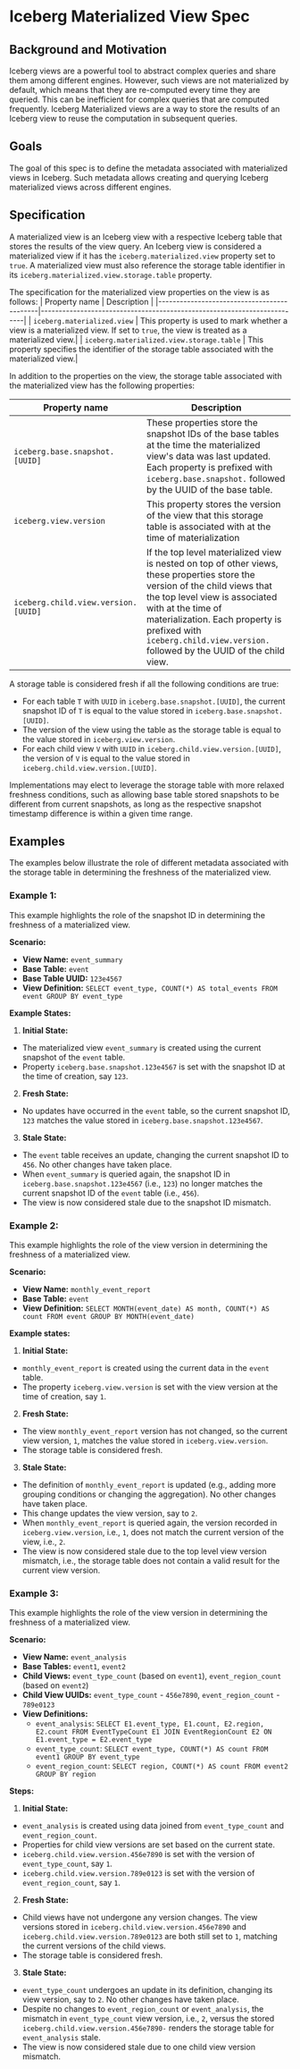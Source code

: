 <!--
 - Licensed to the Apache Software Foundation (ASF) under one or more
 - contributor license agreements.  See the NOTICE file distributed with
 - this work for additional information regarding copyright ownership.
 - The ASF licenses this file to You under the Apache License, Version 2.0
 - (the "License"); you may not use this file except in compliance with
 - the License.  You may obtain a copy of the License at
 -
 -   http://www.apache.org/licenses/LICENSE-2.0
 -
 - Unless required by applicable law or agreed to in writing, software
 - distributed under the License is distributed on an "AS IS" BASIS,
 - WITHOUT WARRANTIES OR CONDITIONS OF ANY KIND, either express or implied.
 - See the License for the specific language governing permissions and
 - limitations under the License.
 -->

# Iceberg Materialized View Spec

## Background and Motivation
Iceberg views are a powerful tool to abstract complex queries and share them among different engines.
However, such views are not materialized by default, which means that they are re-computed every time they are queried.
This can be inefficient for complex queries that are computed frequently.
Iceberg Materialized views are a way to store the results of an Iceberg view to reuse the computation in subsequent queries.

## Goals 
The goal of this spec is to define the metadata associated with materialized views in Iceberg.
Such metadata allows creating and querying Iceberg materialized views across different engines.

## Specification
A materialized view is an Iceberg view with a respective Iceberg table that stores the results of the view query.
An Iceberg view is considered a materialized view if it has the `iceberg.materialized.view` property set to `true`.
A materialized view must also reference the storage table identifier in its `iceberg.materialized.view.storage.table` property.

The specification for the materialized view properties on the view is as follows:
| Property name                              | Description                                                             |
|--------------------------------------------|-------------------------------------------------------------------------|
| `iceberg.materialized.view`                | This property is used to mark whether a view is a materialized view. If set to `true`, the view is treated as a materialized view.|
| `iceberg.materialized.view.storage.table`  | This property specifies the identifier of the storage table associated with the materialized view.|

In addition to the properties on the view, the storage table associated with the materialized view has the following properties:

| Property name                        | Description                                                                   |
|--------------------------------------|-------------------------------------------------------------------------------|
| `iceberg.base.snapshot.[UUID]`       | These properties store the snapshot IDs of the base tables at the time the materialized view's data was last updated. Each property is prefixed with `iceberg.base.snapshot.` followed by the UUID of the base table.|
| `iceberg.view.version`               | This property stores the version of the view that this storage table is associated with at the time of materialization|
| `iceberg.child.view.version.[UUID]`  | If the top level materialized view is nested on top of other views, these properties store the version of the child views that the top level view is associated with at the time of materialization. Each property is prefixed with `iceberg.child.view.version.` followed by the UUID of the child view.|

A storage table is considered fresh if all the following conditions are true:
* For each table `T` with `UUID` in `iceberg.base.snapshot.[UUID]`, the current snapshot ID of `T` is equal to the value stored in `iceberg.base.snapshot.[UUID]`.
* The version of the view using the table as the storage table is equal to the value stored in `iceberg.view.version`.
* For each child view `V` with `UUID` in `iceberg.child.view.version.[UUID]`, the version of `V` is equal to the value stored in `iceberg.child.view.version.[UUID]`.

Implementations may elect to leverage the storage table with more relaxed freshness conditions, such as allowing base table stored snapshots to be different from current snapshots, as long as the respective snapshot timestamp difference is within a given time range.

## Examples
The examples below illustrate the role of different metadata associated with the storage table in determining the freshness of the materialized view. 

### Example 1:
This example highlights the role of the snapshot ID in determining the freshness of a materialized view.

**Scenario:**
- **View Name:** `event_summary`
- **Base Table:** `event`
- **Base Table UUID:** `123e4567`
- **View Definition:** `SELECT event_type, COUNT(*) AS total_events FROM event GROUP BY event_type`

**Example States:**
1. **Initial State:**
  - The materialized view `event_summary` is created using the current snapshot of the `event` table.
  - Property `iceberg.base.snapshot.123e4567` is set with the snapshot ID at the time of creation, say `123`.

2. **Fresh State:**
  - No updates have occurred in the `event` table, so the current snapshot ID, `123` matches the value stored in `iceberg.base.snapshot.123e4567`.

3. **Stale State:**
  - The `event` table receives an update, changing the current snapshot ID to `456`. No other changes have taken place.
  - When `event_summary` is queried again, the snapshot ID in `iceberg.base.snapshot.123e4567` (i.e., `123`) no longer matches the current snapshot ID of the `event` table (i.e., `456`).
  - The view is now considered stale due to the snapshot ID mismatch.

### Example 2:
This example highlights the role of the view version in determining the freshness of a materialized view.

**Scenario:**
- **View Name:** `monthly_event_report`
- **Base Table:** `event`
- **View Definition:** `SELECT MONTH(event_date) AS month, COUNT(*) AS count FROM event GROUP BY MONTH(event_date)`

**Example states:**
1. **Initial State:**
  - `monthly_event_report` is created using the current data in the `event` table.
  - The property `iceberg.view.version` is set with the view version at the time of creation, say `1`.

2. **Fresh State:**
  - The view `monthly_event_report` version has not changed, so the current view version, `1`, matches the value stored in `iceberg.view.version`.
  - The storage table is considered fresh.

3. **Stale State:**
  - The definition of `monthly_event_report` is updated (e.g., adding more grouping conditions or changing the aggregation). No other changes have taken place.
  - This change updates the view version, say to `2`.
  - When `monthly_event_report` is queried again, the version recorded in `iceberg.view.version`, i.e., `1`, does not match the current version of the view, i.e., `2`.
  - The view is now considered stale due to the top level view version mismatch, i.e., the storage table does not contain a valid result for the current view version.

### Example 3:
This example highlights the role of the view version in determining the freshness of a materialized view.

**Scenario:**
- **View Name:** `event_analysis`
- **Base Tables:** `event1`, `event2`
- **Child Views:** `event_type_count` (based on `event1`), `event_region_count` (based on `event2`)
- **Child View UUIDs:** `event_type_count` - `456e7890`, `event_region_count` - `789e0123`
- **View Definitions:**
  - `event_analysis`: `SELECT E1.event_type, E1.count, E2.region, E2.count FROM EventTypeCount E1 JOIN EventRegionCount E2 ON E1.event_type = E2.event_type`
  - `event_type_count`: `SELECT event_type, COUNT(*) AS count FROM event1 GROUP BY event_type`
  - `event_region_count`: `SELECT region, COUNT(*) AS count FROM event2 GROUP BY region`

**Steps:**
1. **Initial State:**
  - `event_analysis` is created using data joined from `event_type_count` and `event_region_count`.
  - Properties for child view versions are set based on the current state.
  - `iceberg.child.view.version.456e7890` is set with the version of `event_type_count`, say `1`.
  - `iceberg.child.view.version.789e0123` is set with the version of `event_region_count`, say `1`.

2. **Fresh State:**
  - Child views have not undergone any version changes. The view versions stored in `iceberg.child.view.version.456e7890` and `iceberg.child.view.version.789e0123` are both still set to `1`, matching the current versions of the child views.
  - The storage table is considered fresh. 

3. **Stale State:**
  - `event_type_count` undergoes an update in its definition, changing its view version, say to `2`. No other changes have taken place.
  - Despite no changes to `event_region_count` or `event_analysis`, the mismatch in `event_type_count` view version, i.e., `2`,  versus the stored `iceberg.child.view.version.456e7890-` renders the storage table for `event_analysis` stale.
  - The view is now considered stale due to one child view version mismatch.
